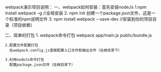 webpack演示项目说明：
 一、webpack如何安装：首先安装nodeJs
   1.npm install webpack –g   //全局安装
   2. npm init   创建一个package.json文件，这是一个标准的npm说明文件
   3. npm install webpack --save-dev  //安装到你的项目目录（项目依赖）

 二、简单的打包
    1. webpack命令打包
         webpack app/main.js public/bundle.js

    2.配置文件配置打包
      在webpack.config.js里面配置入口文件和输出文件（在根目录下）

    3.利用nodeJs命令打包
      配置package.json文件（在根目录下）

